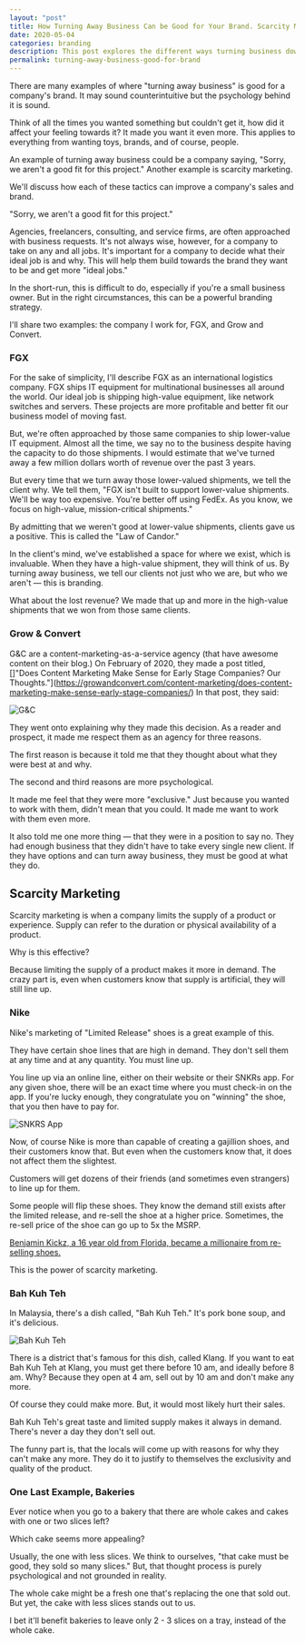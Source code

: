 ```yaml
---
layout: "post"
title: How Turning Away Business Can be Good for Your Brand. Scarcity Marketing & Luxury Brands.
date: 2020-05-04
categories: branding
description: This post explores the different ways turning business down can be beneficial to a brand. We'll discuss consulting and scarcity branding.
permalink: turning-away-business-good-for-brand
---
```


There are many examples of where "turning away business" is good for a company's brand. It may sound counterintuitive but the psychology behind it is sound.

Think of all the times you wanted something but couldn't get it, how did it affect your feeling towards it? It made you want it even more. This applies to everything from wanting toys, brands, and of course, people.

An example of turning away business could be a company saying, "Sorry, we aren't a good fit for this project." Another example is scarcity marketing.

We'll discuss how each of these tactics can improve a company's sales and brand.

"Sorry, we aren't a good fit for this project."

Agencies, freelancers, consulting, and service firms, are often approached with business requests. It's not always wise, however, for a company to take on any and all jobs. It's important for a company to decide what their ideal job is and why. This will help them build towards the brand they want to be and get more "ideal jobs."

In the short-run, this is difficult to do, especially if you're a small business owner. But in the right circumstances, this can be a powerful branding strategy.

I'll share two examples: the company I work for, FGX, and Grow and Convert.

### FGX
For the sake of simplicity, I'll describe FGX as an international logistics company. FGX ships IT equipment for multinational businesses all around the world. Our ideal job is shipping high-value equipment, like network switches and servers. These projects are more profitable and better fit our business model of moving fast.

But, we're often approached by those same companies to ship lower-value IT equipment. Almost all the time, we say no to the business despite having the capacity to do those shipments. I would estimate that we've turned away a few million dollars worth of revenue over the past 3 years.

But every time that we turn away those lower-valued shipments, we tell the client why. We tell them, "FGX isn't built to support lower-value shipments. We'll be way too expensive. You're better off using FedEx. As you know, we focus on high-value, mission-critical shipments."

By admitting that we weren't good at lower-value shipments, clients gave us a positive. This is called the "Law of Candor."

In the client's mind, we've established a space for where we exist, which is invaluable. When they have a high-value shipment, they will think of us. By turning away business, we tell our clients not just who we are, but who we aren't — this is branding.

What about the lost revenue? We made that up and more in the high-value shipments that we won from those same clients.

### Grow & Convert
G&C are a content-marketing-as-a-service agency (that have awesome content on their blog.) On February of 2020, they made a post titled, []"Does Content Marketing Make Sense for Early Stage Companies? Our Thoughts."](https://growandconvert.com/content-marketing/does-content-marketing-make-sense-early-stage-companies/) In that post, they said:

![G&C](/assets/blogimages/G&C.png "G&C")

They went onto explaining why they made this decision. As a reader and prospect, it made me respect them as an agency for three reasons.

The first reason is because it told me that they thought about what they were best at and why.

The second and third reasons are more psychological.

It made me feel that they were more "exclusive." Just because you wanted to work with them, didn't mean that you could. It made me want to work with them even more.

It also told me one more thing — that they were in a position to say no. They had enough business that they didn't have to take every single new client. If they have options and can turn away business, they must be good at what they do.

## Scarcity Marketing
Scarcity marketing is when a company limits the supply of a product or experience. Supply can refer to the duration or physical availability of a product.

Why is this effective?

Because limiting the supply of a product makes it more in demand. The crazy part is, even when customers know that supply is artificial, they will still line up.

### Nike
Nike's marketing of "Limited Release" shoes is a great example of this.

They have certain shoe lines that are high in demand. They don't sell them at any time and at any quantity. You must line up.

You line up via an online line, either on their website or their SNKRs app. For any given shoe, there will be an exact time where you must check-in on the app. If you're lucky enough, they congratulate you on "winning" the shoe, that you then have to pay for.

![SNKRS App](/assets/blogimages/SNKRS.jpeg "SNKRS App")

Now, of course Nike is more than capable of creating a gajillion shoes, and their customers know that. But even when the customers know that, it does not affect them the slightest.

Customers will get dozens of their friends (and sometimes even strangers) to line up for them.

Some people will flip these shoes. They know the demand still exists after the limited release, and re-sell the shoe at a higher price. Sometimes, the re-sell price of the shoe can go up to 5x the MSRP.

[Benjamin Kickz, a 16 year old from Florida, became a millionaire from re-selling shoes.](http://yonah.org/channel/sneakerdon-benjamin-kapelushnik/)

This is the power of scarcity marketing.

### Bah Kuh Teh
In Malaysia, there's a dish called, "Bah Kuh Teh." It's pork bone soup, and it's delicious.

![Bah Kuh Teh](/assets/blogimages/BahKuhTeh.jpg "Bah Kuh Teh")

There is a district that's famous for this dish, called Klang. If you want to eat Bah Kuh Teh at Klang, you must get there before 10 am, and ideally before 8 am. Why? Because they open at 4 am, sell out by 10 am and don't make any more.

Of course they could make more. But, it would most likely hurt their sales.

Bah Kuh Teh's great taste and limited supply makes it always in demand. There's never a day they don't sell out.

The funny part is, that the locals will come up with reasons for why they can't make any more. They do it to justify to themselves the exclusivity and quality of the product.

### One Last Example, Bakeries

Ever notice when you go to a bakery that there are whole cakes and cakes with one or two slices left?

Which cake seems more appealing?

Usually, the one with less slices. We think to ourselves, "that cake must be good, they sold so many slices." But, that thought process is purely psychological and not grounded in reality.

The whole cake might be a fresh one that's replacing the one that sold out. But yet, the cake with less slices stands out to us.

I bet it'll benefit bakeries to leave only 2 - 3 slices on a tray, instead of the whole cake.
